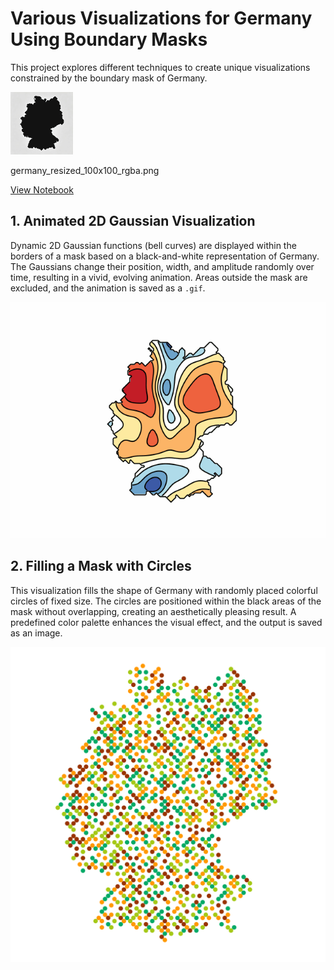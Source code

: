 # Various Visualizations for Germany Using Boundary Masks

This project explores different techniques to create unique visualizations constrained by the boundary mask of Germany.

![Used Mask](images/germany_resized_100x100_rgba.png)

germany_resized_100x100_rgba.png

[View Notebook](https://colab.research.google.com/drive/1cTRV19aWN1l-nwperGx57SVPyF0c7LoV#scrollTo=bbl8KXxPlzGM)

## 1. Animated 2D Gaussian Visualization
Dynamic 2D Gaussian functions (bell curves) are displayed within the borders of a mask based on a black-and-white representation of Germany. The Gaussians change their position, width, and amplitude randomly over time, resulting in a vivid, evolving animation. Areas outside the mask are excluded, and the animation is saved as a `.gif`.

![Animated Gaussian Visualization](gifs/germany_animation_masked_100x100.gif)

## 2. Filling a Mask with Circles
This visualization fills the shape of Germany with randomly placed colorful circles of fixed size. The circles are positioned within the black areas of the mask without overlapping, creating an aesthetically pleasing result. A predefined color palette enhances the visual effect, and the output is saved as an image.

![Filling Mask with Circles](images/germany_circles.png)

